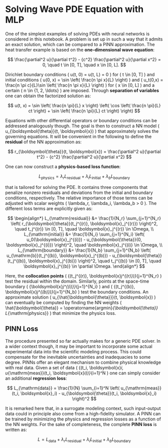 # Solving Wave PDE Equation with MLP

One of the simplest examples of solving PDEs with neural networks is considered in this notebook. A problem is set up in such a way that it admits an exact solution, which can be compared to a PINN approximation. The heat transfer example is based on the **one-dimensional wave equation**:

$$
\frac{\partial^2 u}{\partial t^2} - {c^2} \frac{\partial^2 u}{\partial x^2} = 0, \quad
t \in [0, T], \quad x \in [0, L].
$$

Dirichlet boundary conditions \( u(t, 0) = u(t, L) = 0 \) for \( t \in [0, T] \) and initial conditions \( u(0, x) = \sin \left( \frac{n \pi x}{L} \right) \) and \( u_t(0,x) = \frac{n \pi c}{L}\sin \left( \frac{n \pi x}{L} \right) \) for \( x \in [0, L] \) and a certain \( n \in \{1, 2, \ldots\} \) are imposed. Through **separation of variables** one can obtain the factorized solution as:

$$
u(t, x) = \sin \left( \frac{n \pi}{L} x \right) \left( \cos \left( \frac{n \pi}{L} ct \right) + \sin \left( \frac{n \pi}{L} ct \right) \right)
$$

Equations with other differential operators or boundary conditions can be addressed analogously though. The goal is then to construct a NN model \( u_{\boldsymbol{\theta}}(t, \boldsymbol{x}) \) that approximately solves the governing equations. It will be convenient in the following to define the **residual** of the NN approximation as:

$$
r_{\boldsymbol{\theta}}(t, \boldsymbol{x}) = \frac{\partial^2 u}{\partial t^2} - {c^2} \frac{\partial^2 u}{\partial x^2}
$$

One can now construct a **physics-based loss function**:

$$
L_{\mathrm{physics}} = \lambda_r L_{\mathrm{residual}} + \lambda_i L_{\mathrm{initial}} + \lambda_b L_{\mathrm{boundary}}
$$

that is tailored for solving the PDE. It contains three components that penalize nonzero residuals and deviations from the initial and boundary conditions, respectively. The relative importance of those terms can be adjusted with scalar weights \( \lambda_r, \lambda_i, \lambda_b > 0 \). The different loss terms are explicitly given as:

$$
\begin{align*}
L_{\mathrm{residual}} &= \frac{1}{N_r} \sum_{j=1}^{N_r}
\left( r_{\boldsymbol{\theta}}(t_j^{(r)}, \boldsymbol{x}_j^{(r)}) \right)^2,
\quad t_j^{(r)} \in [0, T], \quad \boldsymbol{x}_j^{(r)} \in \Omega, \\
L_{\mathrm{initial}} &= \frac{1}{N_i} \sum_{j=1}^{N_i}
\left( u_0(\boldsymbol{x}_j^{(i)}) -
u_{\boldsymbol{\theta}}(0, \boldsymbol{x}_j^{(i)}) \right)^2,
\quad \boldsymbol{x}_j^{(i)} \in \Omega, \\
L_{\mathrm{boundary}} &= \frac{1}{N_b} \sum_{j=1}^{N_b}
\left( u_{\mathrm{b}}(t_j^{(b)}, \boldsymbol{x}_j^{(b)}) -
u_{\boldsymbol{\theta}}(t_j^{(b)}, \boldsymbol{x}_j^{(b)}) \right)^2,
\quad t_j^{(b)} \in [0, T], \quad \boldsymbol{x}_j^{(b)} \in \partial \Omega.
\end{align*}
$$

Here, the **collocation points** \( \{(t_j^{(r)}, \boldsymbol{x}_j^{(r)})\}_{j=1}^{N_r} \) test the residual within the domain. Similarly, points at the space-time boundary \( \{\boldsymbol{x}_j^{(i)}\}_{j=1}^{N_i} \) and \( \{(t_j^{(b)}, \boldsymbol{x}_j^{(b)})\}_{j=1}^{N_b} \) test the boundary conditions. An approximate solution \( u_{\hat{\boldsymbol{\theta}}}(t, \boldsymbol{x}) \) can eventually be computed by finding the NN weights \( \hat{\boldsymbol{\theta}} = \operatorname{argmin}_{\boldsymbol{\theta}} L_{\mathrm{physics}} \) that minimize the physics loss.

## PINN Loss

The procedure presented so far actually makes for a generic PDE solver. In a wider context though, it may be important to incorporate some actual experimental data into the scientific modeling process. This could compensate for the inevitable uncertainties and inadequacies to some degree. PINNs offer an elegant mechanism to combine physical knowledge with real data. Given a set of data \( \{(t_i, \boldsymbol{x}_i, u_{\mathrm{meas}}(t_i, \boldsymbol{x}_i))\}_{i=1}^N \) one can simply consider an additional **regression loss**:

$$
L_{\mathrm{data}} = \frac{1}{N} \sum_{i=1}^N \left( u_{\mathrm{meas}}(t_i, \boldsymbol{x}_i) - u_{\boldsymbol{\theta}}(t_i, \boldsymbol{x}_i) \right)^2
$$

It is remarked here that, in a surrogate modeling context, such input-output data could in principle also come from a high-fidelity simulator. A PINN can be trained by minimizing the physics and regression losses as a function of the NN weights. For the sake of completeness, the complete **PINN loss** is written as:

$$
L = L_{\mathrm{data}} + \lambda_r L_{\mathrm{residual}} + \lambda_i L_{\mathrm{initial}} + \lambda_b L_{\mathrm{boundary}}
$$
